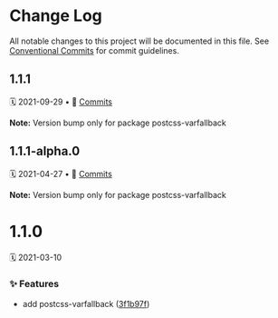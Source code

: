 # Change Log

All notable changes to this project will be documented in this file.
See [Conventional Commits](https://conventionalcommits.org) for commit guidelines.

<a name="1.1.1"></a>
## 1.1.1
🗓 2021-09-29 • 📝 [Commits](https://github.com/adobe/spectrum-css/compare/postcss-varfallback@1.1.1-alpha.0...postcss-varfallback@1.1.1)

**Note:** Version bump only for package postcss-varfallback





<a name="1.1.1-alpha.0"></a>
## 1.1.1-alpha.0
🗓 2021-04-27 • 📝 [Commits](https://github.com/adobe/spectrum-css/compare/postcss-varfallback@1.1.0...postcss-varfallback@1.1.1-alpha.0)

**Note:** Version bump only for package postcss-varfallback





<a name="1.1.0"></a>
# 1.1.0
🗓 2021-03-10

### ✨ Features

* add postcss-varfallback ([3f1b97f](https://github.com/adobe/spectrum-css/commit/3f1b97f))
